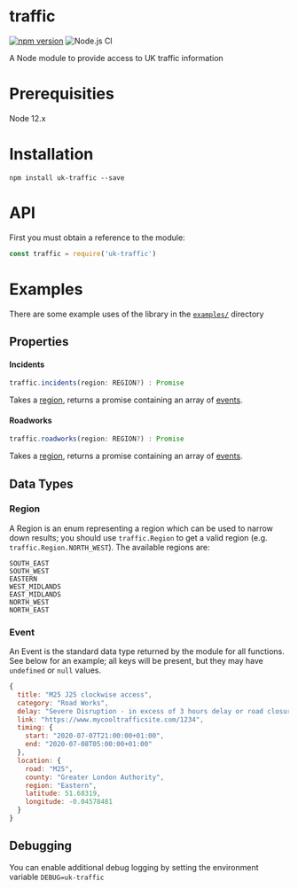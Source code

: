# traffic
[![npm version](https://badge.fury.io/js/uk-traffic.svg)](https://badge.fury.io/js/uk-traffic)
![Node.js CI](https://github.com/AlexChesters/traffic/workflows/Node.js%20CI/badge.svg)

A Node module to provide access to UK traffic information

# Prerequisities
Node 12.x

# Installation
`npm install uk-traffic --save`

# API
First you must obtain a reference to the module:
```javascript
const traffic = require('uk-traffic')
```

# Examples
There are some example uses of the library in the [`examples/`](./examples)
directory

## Properties

#### Incidents
```javascript
traffic.incidents(region: REGION?) : Promise
```
Takes a [region](#region), returns a promise containing an array of [events](#event).

#### Roadworks
```javascript
traffic.roadworks(region: REGION?) : Promise
```
Takes a [region](#region), returns a promise containing an array of [events](#event).

## Data Types
### Region
A Region is an enum representing a region which can be used to
narrow down results; you should use `traffic.Region` to get a valid region
(e.g. `traffic.Region.NORTH_WEST`). The available regions are:
```
SOUTH_EAST
SOUTH_WEST
EASTERN
WEST_MIDLANDS
EAST_MIDLANDS
NORTH_WEST
NORTH_EAST
```

### Event
An Event is the standard data type returned by the module for all
functions. See below for an example; all keys will be present, but they may have
`undefined` or `null` values.
```javascript
{
  title: "M25 J25 clockwise access",
  category: "Road Works",
  delay: "Severe Disruption - in excess of 3 hours delay or road closure",
  link: "https://www.mycooltrafficsite.com/1234",
  timing: {
    start: "2020-07-07T21:00:00+01:00",
    end: "2020-07-08T05:00:00+01:00"
  },
  location: {
    road: "M25",
    county: "Greater London Authority",
    region: "Eastern",
    latitude: 51.68319,
    longitude: -0.04578481
  }
}
```

## Debugging
You can enable additional debug logging by setting the environment variable
`DEBUG=uk-traffic`
